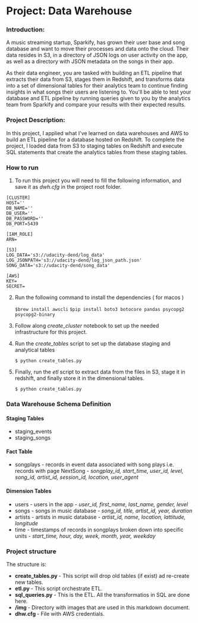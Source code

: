 # Project: Data Warehouse

### Introduction:

A music streaming startup, Sparkify, has grown their user base and song database and want to move their processes and data onto the cloud. Their data resides in S3, in a directory of JSON logs on user activity on the app, as well as a directory with JSON metadata on the songs in their app.

As their data engineer, you are tasked with building an ETL pipeline that extracts their data from S3, stages them in Redshift, and transforms data into a set of dimensional tables for their analytics team to continue finding insights in what songs their users are listening to. You'll be able to test your database and ETL pipeline by running queries given to you by the analytics team from Sparkify and compare your results with their expected results.

### Project Description:

In this project, I applied what I've learned on data warehouses and AWS to build an ETL pipeline for a database hosted on Redshift. To complete the project, I loaded data from S3 to staging tables on Redshift and execute SQL statements that create the analytics tables from these staging tables.

### How to run

1. To run this project you will need to fill the following information, and save it as _dwh.cfg_ in the project root folder.

```
[CLUSTER]
HOST=''
DB_NAME=''
DB_USER=''
DB_PASSWORD=''
DB_PORT=5439

[IAM_ROLE]
ARN=

[S3]
LOG_DATA='s3://udacity-dend/log_data'
LOG_JSONPATH='s3://udacity-dend/log_json_path.json'
SONG_DATA='s3://udacity-dend/song_data'

[AWS]
KEY=
SECRET=
```

2. Run the following command to install the dependencies ( for macos )

   `$brew install awscli`
   `$pip install boto3 botocore pandas psycopg2 psycopg2-binary`

3. Follow along _create_cluster_ notebook to set up the needed infrastructure for this project.

4. Run the _create_tables_ script to set up the database staging and analytical tables

   `$ python create_tables.py`

5. Finally, run the _etl_ script to extract data from the files in S3, stage it in redshift, and finally store it in the dimensional tables.

   `$ python create_tables.py`

### Data Warehouse Schema Definition

#### Staging Tables

- staging_events
- staging_songs

#### Fact Table

- songplays - records in event data associated with song plays i.e. records with page NextSong -
  _songplay_id, start_time, user_id, level, song_id, artist_id, session_id, location, user_agent_

#### Dimension Tables

- users - users in the app -
  _user_id, first_name, last_name, gender, level_
- songs - songs in music database -
  _song_id, title, artist_id, year, duration_
- artists - artists in music database -
  _artist_id, name, location, lattitude, longitude_
- time - timestamps of records in songplays broken down into specific units -
  _start_time, hour, day, week, month, year, weekday_

### Project structure

The structure is:

- <b> create_tables.py </b> - This script will drop old tables (if exist) ad re-create new tables.
- <b> etl.py </b> - This script orchestrate ETL.
- <b> sql_queries.py </b> - This is the ETL. All the transformatios in SQL are done here.
- <b> /img </b> - Directory with images that are used in this markdown document.
- <b> dhw.cfg </b> - File with AWS credentials.
